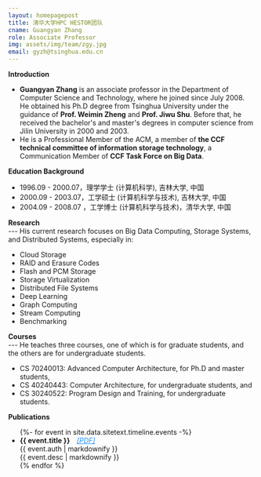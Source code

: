 ```yaml
---
layout: homepagepost
title: 清华大学HPC HESTOR团队
cname: Guangyan Zhang
role: Associate Professor
img: assets/img/team/zgy.jpg
email: gyzh@tsinghua.edu.cn
---
```

**Introduction**
* **Guangyan Zhang** is an associate professor in the Department of Computer Science and Technology, where he joined since July 2008. He obtained his Ph.D degree from Tsinghua University under the guidance of **Prof. Weimin Zheng** and **Prof. Jiwu Shu**. Before that, he received the bachelor's and master's degrees in computer science from Jilin University in 2000 and 2003. 
* He is a Professional Member of the ACM, a member of **the CCF technical committee of information storage technology**, a Communication Member of **CCF Task Force on Big Data**.

**Education Background**
* 1996.09 - 2000.07，理学学士 (计算机科学), 吉林大学, 中国
* 2000.09 - 2003.07，工学硕士 (计算机科学与技术), 吉林大学, 中国
* 2004.09 - 2008.07 ，工学博士 (计算机科学与技术)，清华大学, 中国

**Research**  
--- His current research focuses on Big Data Computing, Storage Systems, and Distributed Systems, especially in:
* Cloud Storage
* RAID and Erasure Codes
* Flash and PCM Storage
* Storage Virtualization
* Distributed File Systems
* Deep Learning
* Graph Computing
* Stream Computing
* Benchmarking

**Courses**  
--- He teaches three courses, one of which is for graduate students, and the others are for undergraduate students.
* CS 70240013: Advanced Computer Architecture, for Ph.D and master students,
* CS 40240443: Computer Architecture, for undergraduate students, and
* CS 30240522: Program Design and Training, for undergraduate students.

**Publications**
<div class="container">
      <div class="row">
        <div class="col-lg-12">
          <ul class="timeline">
            {%- for event in site.data.sitetext.timeline.events -%}
            <li class="timeline-inverted">
                <h4 style="display: inline;">{{ event.title }}</h4>
                <h6 style="display: inline;margin-left: 10px;">
                      <a href="{{ event.link }}" style="color:dodgerblue;">[PDF]</a>
                </h6>
                  <div class="text-muted">{{ event.auth | markdownify }}</div>
                  <div class="text-muted">{{ event.desc | markdownify }}</div>
            </li>
		  {% endfor %}	
          </ul>
        </div>
      </div>
    </div>
